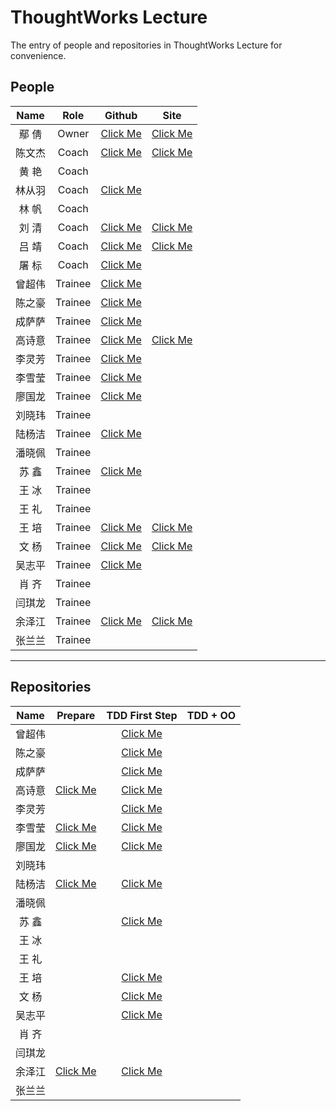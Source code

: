 # ThoughtWorks Lecture

The entry of people and repositories in ThoughtWorks Lecture for convenience.

## People

| Name | Role | Github | Site |
|:----:|:----:|:------:|:----:|
| 鄢  倩 | Owner | [Click Me][yq-github] | [Click Me][yq-site] |
| 陈文杰 | Coach | [Click Me][cwj-github] | [Click Me][cwj-site] |
| 黄  艳 | Coach |  |
| 林从羽 | Coach | [Click Me][lcy-github] |  |
| 林  帆 | Coach |  |
| 刘  清 | Coach | [Click Me][lq-github] | [Click Me][lq-site] |
| 吕  靖 | Coach | [Click Me][lj-github] | [Click Me][lj-site] |
| 屠  标 | Coach | [Click Me][tb-github] |  |
| 曾超伟 | Trainee | [Click Me][zcw-github] |  |
| 陈之豪 | Trainee | [Click Me][czh-github] |  |
| 成萨萨 | Trainee | [Click Me][css-github] |  |
| 高诗意 | Trainee | [Click Me][gsy-github] | [Click Me][gsy-site] |
| 李灵芳 | Trainee | [Click Me][llf-github] |  |
| 李雪莹 | Trainee | [Click Me][lxy-github] |
| 廖国龙 | Trainee | [Click Me][lgl-github] |
| 刘晓玮 | Trainee |  |  |
| 陆杨洁 | Trainee | [Click Me][lyj-github] |
| 潘晓佩 | Trainee |  |  |
| 苏  鑫 | Trainee | [Click Me][sx-github] |
| 王  冰 | Trainee |  |  |
| 王  礼 | Trainee |  |  |
| 王  培 | Trainee | [Click Me][wp-github] | [Click Me][wp-site] |
| 文  杨 | Trainee | [Click Me][wy-github] | [Click Me][wy-site] |
| 吴志平 | Trainee | [Click Me][wzp-github] |  |
| 肖  齐 | Trainee |  |  |
| 闫琪龙 | Trainee |  |  |
| 余泽江 | Trainee | [Click Me][yzj-github] | [Click Me][yzj-site] |
| 张兰兰 | Trainee |  |  |


---

## Repositories

| Name | Prepare | TDD First Step | TDD + OO |
|:----:|:----------:|:--------------:|:--------:|
| 曾超伟 |  | [Click Me][zcw-repo-1] |
| 陈之豪 |  | [Click Me][czh-repo-1] |
| 成萨萨 |  | [Click Me][css-repo-1] |
| 高诗意 | [Click Me][gsy-repo-0] | [Click Me][gsy-repo-1] |
| 李灵芳 |  | [Click Me][llf-repo-1] |
| 李雪莹 | [Click Me][lxy-repo-0] | [Click Me][lxy-repo-1] |
| 廖国龙 | [Click Me][lgl-repo-0] | [Click Me][lgl-repo-1] |
| 刘晓玮 |  |  |
| 陆杨洁 | [Click Me][lyj-repo-0] | [Click Me][lyj-repo-1] |
| 潘晓佩 |  |  |
| 苏  鑫 |  | [Click Me][sx-repo-1] |
| 王  冰 |  |  |
| 王  礼 |  |  |
| 王  培 |  | [Click Me][wp-repo-1] |
| 文  杨 |  | [Click Me][wy-repo-1] |
| 吴志平 |  | [Click Me][wzp-repo-1] |
| 肖  齐 |  |  |
| 闫琪龙 |  |  |
| 余泽江 | [Click Me][yzj-repo-0] | [Click Me][yzj-repo-1] |
| 张兰兰 |  |  |



[yq-github]: https://github.com/qianyan
[yq-site]: http://yanqian.me/


[cwj-github]: https://github.com/Habens
[cwj-site]: http://habens.github.io/

[hy-github]: about:blank
[hy-site]: about:blank

[lcy-github]: https://github.com/linesh-simplicity
[lcy-site]: about:blank

[lf-github]: about:blank
[lf-site]: about:blank

[lq-github]: https://github.com/kenpusney
[lq-site]: http://blog.kimleo.net/

[lj-github]: https://github.com/JimmyLv
[lj-site]: http://blog.jimmylv.info/

[tb-github]: https://github.com/tuberrabbit
[tb-site]: about:blank


[zcw-github]: https://github.com/slizeng
[zcw-site]: about:blank
[zcw-repo-0]: about:blank
[zcw-repo-1]: https://github.com/slizeng/homework_1
[zcw-repo-2]: about:blank

[czh-github]: https://github.com/MMMr-chen
[czh-site]: about:blank
[czh-repo-0]: about:blank
[czh-repo-1]: https://github.com/MMMr-chen/TW
[czh-repo-2]: about:blank

[css-github]: https://github.com/Sasa33
[css-site]: about:blank
[css-repo-0]: about:blank
[css-repo-1]: https://github.com/Sasa33/TW-guess-number-game-2
[css-repo-2]: about:blank

[gsy-github]: https://github.com/cqupt-gsy
[gsy-site]: http://cqupt-gsy.github.io/
[gsy-repo-0]: https://github.com/cqupt-gsy/homework
[gsy-repo-1]: https://github.com/cqupt-gsy/homework
[gsy-repo-2]: about:blank

[llf-github]: https://github.com/lingHender
[llf-site]: about:blank
[llf-repo-0]: about:blank
[llf-repo-1]: https://github.com/lingHender/ThoughtWorkLearning
[llf-repo-2]: about:blank

[lxy-github]: https://github.com/lixueying
[lxy-site]: about:blank
[lxy-repo-0]: https://github.com/lixueying/homework
[lxy-repo-1]: https://github.com/lixueying/tdd-workshop-guess
[lxy-repo-2]: about:blank

[lgl-github]: https://github.com/Dragon-L
[lgl-site]: about:blank
[lgl-repo-0]: https://github.com/Dragon-L/homework
[lgl-repo-1]: https://github.com/Dragon-L/homework-2
[lgl-repo-2]: about:blank

[lxw-github]: about:blank
[lxw-site]: about:blank
[lxw-repo-0]: about:blank
[lxw-repo-1]: about:blank
[lxw-repo-2]: about:blank

[lyj-github]: https://github.com/JellyLu
[lyj-site]: about:blank
[lyj-repo-0]: https://github.com/JellyLu/homework-one-collections
[lyj-repo-1]: https://github.com/JellyLu/TW
[lyj-repo-2]: about:blank

[pxp-github]: about:blank
[pxp-site]: about:blank
[pxp-repo-0]: about:blank
[pxp-repo-1]: about:blank
[pxp-repo-2]: about:blank

[sx-github]: https://github.com/xloypaypa
[sx-site]: about:blank
[sx-repo-0]: about:blank
[sx-repo-1]: https://github.com/xloypaypa/TW
[sx-repo-2]: about:blank

[wb-github]: about:blank
[wb-site]: about:blank
[wb-repo-0]: about:blank
[wb-repo-1]: about:blank
[wb-repo-2]: about:blank

[wl-github]: about:blank
[wl-site]: about:blank
[wl-repo-0]: about:blank
[wl-repo-1]: about:blank
[wl-repo-2]: about:blank

[wp-github]: https://github.com/Json-w
[wp-site]: http://blog.jsonwang.top/
[wp-repo-0]: about:blank
[wp-repo-1]: https://github.com/Json-w/tdd-homeWork-guessGame
[wp-repo-2]: about:blank

[wy-github]: https://github.com/uazw
[wy-site]: http://uazw.github.io/
[wy-repo-0]: about:blank
[wy-repo-1]: https://github.com/uazw/tw-guess-game
[wy-repo-2]: about:blank

[wzp-github]: https://github.com/stayrascal
[wzp-site]: about:blank
[wzp-repo-0]: about:blank
[wzp-repo-1]: https://github.com/stayrascal/tdd-workshop-guess
[wzp-repo-2]: about:blank

[xq-github]: about:blank
[xq-site]: about:blank
[xq-repo-0]: about:blank
[xq-repo-1]: about:blank
[xq-repo-2]: about:blank

[yql-github]: about:blank
[yql-site]: about:blank
[yql-repo-0]: about:blank
[yql-repo-1]: about:blank
[yql-repo-2]: about:blank

[yzj-github]: https://github.com/trotyl
[yzj-site]: http://trotyl.me/
[yzj-repo-0]: https://github.com/trotyl/collection-homework
[yzj-repo-1]: https://github.com/trotyl/guess-number-java
[yzj-repo-2]: about:blank

[zll-github]: about:blank
[zll-site]: about:blank
[zll-repo-0]: about:blank
[zll-repo-1]: about:blank
[zll-repo-2]: about:blank
